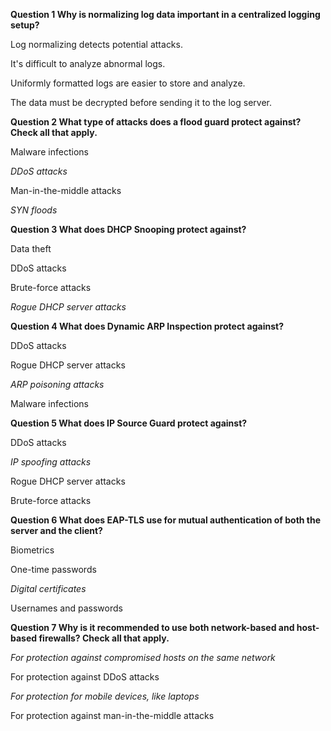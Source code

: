 __Question 1 Why is normalizing log data important in a centralized logging setup?__

Log normalizing detects potential attacks.

It's difficult to analyze abnormal logs. 

Uniformly formatted logs are easier to store and analyze. 

The data must be decrypted before sending it to the log server.


__Question 2 What type of attacks does a flood guard protect against? Check all that apply.__

Malware infections 

_DDoS attacks_

Man-in-the-middle attacks 

_SYN floods_


__Question 3 What does DHCP Snooping protect against?__

Data theft

DDoS attacks

Brute-force attacks 

_Rogue DHCP server attacks_


__Question 4 What does Dynamic ARP Inspection protect against?__ 

DDoS attacks 

Rogue DHCP server attacks 

_ARP poisoning attacks_

Malware infections


__Question 5 What does IP Source Guard protect against?__

DDoS attacks 

_IP spoofing attacks_

Rogue DHCP server attacks 

Brute-force attacks 


__Question 6 What does EAP-TLS use for mutual authentication of both the server and the client?__

Biometrics

One-time passwords

_Digital certificates_

Usernames and passwords 


__Question 7 Why is it recommended to use both network-based and host-based firewalls? Check all that apply.__

_For protection against compromised hosts on the same network_

For protection against DDoS attacks 

_For protection for mobile devices, like laptops_

For protection against man-in-the-middle attacks
